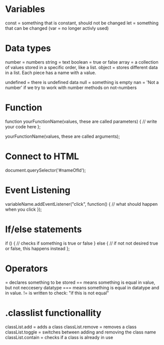 # Variables

const = something that is constant, should not be changed
let = something that can be changed
(var = no longer activly used)

# Data types

number = numbers
string = text
boolean = true or false
array = a collection of values stored in a specific order, like a list.
object = stores different data in a list. Each piece has a name with a value.

undefined = there is undefined data
null = something is empty
nan = 'Not a number' if we try to work with number methods on not-numbers

# Function

function yourFunctionName(values, these are called parameters) {
// write your code here
};

yourFunctionName(values, these are called arguments);

# Connect to HTML

document.querySelector('#nameOfId');

# Event Listening

variableName.addEventListener("click", function() {
// what should happen when you click
});

# If/else statements

if () {
// checks if something is true or false
}
else {
// if not not desired true or false, this happens instead
};

# Operators

= declares something to be stored
== means something is equal in value, but not neccesery datatype
=== means something is equal in datatype and in value.
!= is written to check: "if this is not equal"

# .classlist functionallity

classList.add = adds a class
classList.remove = removes a class
classList.toggle = switches between adding and removing the class name
classList.contain = checks if a class is already in use

<!-- Julie laget til oss -->